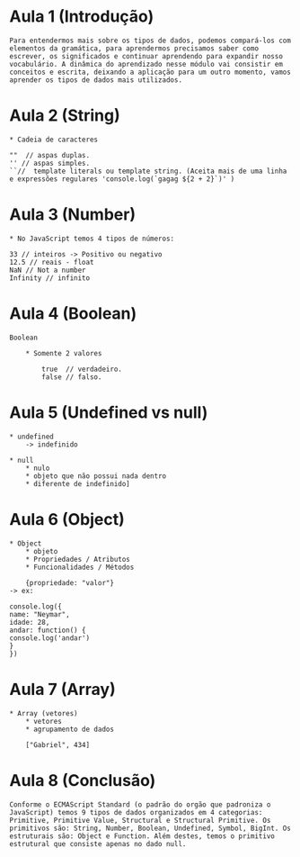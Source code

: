 # Aula 1 (Introdução)

    Para entendermos mais sobre os tipos de dados, podemos compará-los com elementos da gramática, para aprendermos precisamos saber como escrever, os significados e continuar aprendendo para expandir nosso vocabulário. A dinâmica do aprendizado nesse módulo vai consistir em conceitos e escrita, deixando a aplicação para um outro momento, vamos aprender os tipos de dados mais utilizados.
# Aula 2 (String)

    * Cadeia de caracteres

    ""  // aspas duplas.
    '' // aspas simples.
    ``//  template literals ou template string. (Aceita mais de uma linha e expressões regulares 'console.log(`gagag ${2 + 2}`)' )
# Aula 3 (Number)

    * No JavaScript temos 4 tipos de números:

    33 // inteiros -> Positivo ou negativo
    12.5 // reais - float
    NaN // Not a number
    Infinity // infinito
# Aula 4 (Boolean)

    Boolean

        * Somente 2 valores

            true  // verdadeiro.
            false // falso.
# Aula 5 (Undefined vs null)

    * undefined
        -> indefinido

    * null
        * nulo
        * objeto que não possui nada dentro
        * diferente de indefinido]
# Aula 6 (Object)

    * Object
        * objeto
        * Propriedades / Atributos
        * Funcionalidades / Métodos

        {propriedade: "valor"}
    -> ex:

    console.log({
    name: "Neymar",
    idade: 28,
    andar: function() {
    console.log('andar')
    }
    })
# Aula 7 (Array)

    * Array (vetores)
        * vetores
        * agrupamento de dados

        ["Gabriel", 434]
# Aula 8 (Conclusão)

    Conforme o ECMAScript Standard (o padrão do orgão que padroniza o JavaScript) temos 9 tipos de dados organizados em 4 categorias: Primitive, Primitive Value, Structural e Structural Primitive. Os primitivos são: String, Number, Boolean, Undefined, Symbol, BigInt. Os estruturais são: Object e Function. Além destes, temos o primitivo estrutural que consiste apenas no dado null.
